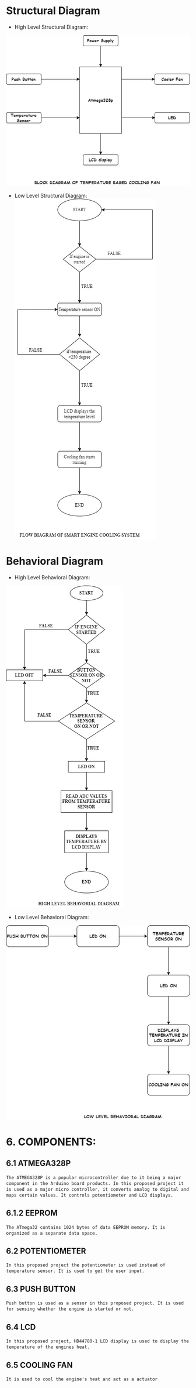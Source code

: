 # Structural Diagram
* High Level Structural Diagram:

![BLOCKDIAGRAM](https://github.com/LOGESHWARANS389/M2-EmbSys/blob/main/Project/2_Design/BlockDiagram.jpg)

* Low Level Structural Diagram:
![FLOWDIAGRAM](https://github.com/LOGESHWARANS389/M2-EmbSys/blob/main/Project/2_Design/FlowDiagram.jpg)

# Behavioral Diagram
* High Level Behavioral Diagram:

![HIGH](https://github.com/LOGESHWARANS389/M2-EmbSys/blob/main/Project/2_Design/BEHAVORIALHIGH.jpg)

* Low Level Behavioral Diagram:

![LOW](https://github.com/LOGESHWARANS389/M2-EmbSys/blob/main/Project/2_Design/BEHAVIORALLOW.jpg)

# 6. COMPONENTS:

## 6.1 ATMEGA328P
	The ATMEGA328P is a popular microcontroller due to it being a major component in the Arduino board products. In this proposed project it is used as a major micro controller, it converts analog to digital and maps certain values. It controls potentiometer and LCD displays.
  
## 6.1.2 EEPROM
	The ATmega32 contains 1024 bytes of data EEPROM memory. It is organized as a separate data space.

## 6.2 POTENTIOMETER
	In this proposed project the potentiometer is used instead of temperature sensor. It is used to get the user input.

## 6.3 PUSH BUTTON
	Push button is used as a sensor in this proposed project. It is used for sensing whether the engine is started or not.

## 6.4 LCD
	In this proposed project, HD44780-1 LCD display is used to display the temperature of the engines heat.
  
## 6.5 COOLING FAN
 	It is used to cool the engine's heat and act as a actuator

